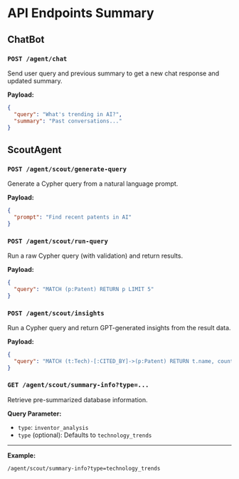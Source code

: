 # API Endpoints Summary

## ChatBot

### `POST /agent/chat`
Send user query and previous summary to get a new chat response and updated summary.

**Payload:**
```json
{
  "query": "What's trending in AI?",
  "summary": "Past conversations..."
}
```
## ScoutAgent
 
### `POST /agent/scout/generate-query`
Generate a Cypher query from a natural language prompt.

**Payload:**
```json
{ 
  "prompt": "Find recent patents in AI" 
}
```

### `POST /agent/scout/run-query`
Run a raw Cypher query (with validation) and return results.

**Payload:**
```json
{ 
  "query": "MATCH (p:Patent) RETURN p LIMIT 5" 
}
```
### `POST /agent/scout/insights`
Run a Cypher query and return GPT-generated insights from the result data.

**Payload:**

```json
{ 
  "query": "MATCH (t:Tech)-[:CITED_BY]->(p:Patent) RETURN t.name, count(p) as popularity" 
}
```

### `GET /agent/scout/summary-info?type=...`
Retrieve pre-summarized database information.

**Query Parameter:** 
- `type`:  `inventor_analysis`
- `type` (optional): Defaults to `technology_trends`
---------
**Example:**
```pgsql
/agent/scout/summary-info?type=technology_trends
```